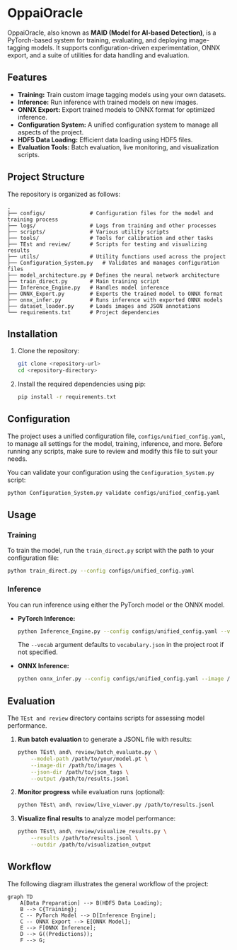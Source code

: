# OppaiOracle

OppaiOracle, also known as **MAID (Model for AI-based Detection)**, is a PyTorch-based system for training, evaluating, and deploying image-tagging models. It supports configuration-driven experimentation, ONNX export, and a suite of utilities for data handling and evaluation.

## Features

-   **Training:** Train custom image tagging models using your own datasets.
-   **Inference:** Run inference with trained models on new images.
-   **ONNX Export:** Export trained models to ONNX format for optimized inference.
-   **Configuration System:** A unified configuration system to manage all aspects of the project.
-   **HDF5 Data Loading:** Efficient data loading using HDF5 files.
-   **Evaluation Tools:** Batch evaluation, live monitoring, and visualization scripts.

## Project Structure

The repository is organized as follows:

```
.
├── configs/              # Configuration files for the model and training process
├── logs/                 # Logs from training and other processes
├── scripts/              # Various utility scripts
├── tools/                # Tools for calibration and other tasks
├── TEst and review/      # Scripts for testing and visualizing results
├── utils/                # Utility functions used across the project
├── Configuration_System.py   # Validates and manages configuration files
├── model_architecture.py # Defines the neural network architecture
├── train_direct.py       # Main training script
├── Inference_Engine.py   # Handles model inference
├── ONNX_Export.py        # Exports the trained model to ONNX format
├── onnx_infer.py         # Runs inference with exported ONNX models
├── dataset_loader.py     # Loads images and JSON annotations
└── requirements.txt      # Project dependencies
```

## Installation

1.  Clone the repository:
    ```bash
    git clone <repository-url>
    cd <repository-directory>
    ```

2.  Install the required dependencies using pip:
    ```bash
    pip install -r requirements.txt
    ```

## Configuration

The project uses a unified configuration file, `configs/unified_config.yaml`, to manage all settings for the model, training, inference, and more. Before running any scripts, make sure to review and modify this file to suit your needs.

You can validate your configuration using the `Configuration_System.py` script:
```bash
python Configuration_System.py validate configs/unified_config.yaml
```

## Usage

### Training

To train the model, run the `train_direct.py` script with the path to your configuration file:

```bash
python train_direct.py --config configs/unified_config.yaml
```

### Inference

You can run inference using either the PyTorch model or the ONNX model.

-   **PyTorch Inference:**
    ```bash
    python Inference_Engine.py --config configs/unified_config.yaml --vocab vocabulary.json --image /path/to/your/image.jpg
    ```
    The `--vocab` argument defaults to `vocabulary.json` in the project root if not specified.

-   **ONNX Inference:**
    ```bash
    python onnx_infer.py --config configs/unified_config.yaml --image /path/to/your/image.jpg
    ```

## Evaluation

The `TEst and review` directory contains scripts for assessing model performance.

1.  **Run batch evaluation** to generate a JSONL file with results:
    ```bash
    python TEst\ and\ review/batch_evaluate.py \
        --model-path /path/to/your/model.pt \
        --image-dir /path/to/images \
        --json-dir /path/to/json_tags \
        --output /path/to/results.jsonl
    ```

2.  **Monitor progress** while evaluation runs (optional):
    ```bash
    python TEst\ and\ review/live_viewer.py /path/to/results.jsonl
    ```

3.  **Visualize final results** to analyze model performance:
    ```bash
    python TEst\ and\ review/visualize_results.py \
        --results /path/to/results.jsonl \
        --outdir /path/to/visualization_output
    ```

## Workflow

The following diagram illustrates the general workflow of the project:

```mermaid
graph TD
    A[Data Preparation] --> B(HDF5 Data Loading);
    B --> C{Training};
    C -- PyTorch Model --> D[Inference Engine];
    C -- ONNX Export --> E[ONNX Model];
    E --> F[ONNX Inference];
    D --> G((Predictions));
    F --> G;
```
